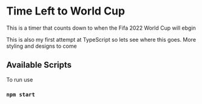 # Time Left to World Cup
This is a timer that counts down to when the Fifa 2022 World Cup will ebgin

This is also my first attempt at TypeScript so lets see where this goes. More styling and designs to come

## Available Scripts

To run use

### `npm start`


